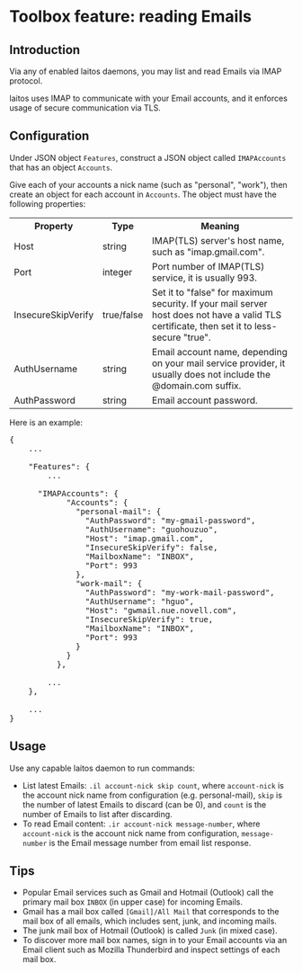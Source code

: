 # Toolbox feature: reading Emails

## Introduction
Via any of enabled laitos daemons, you may list and read Emails via IMAP protocol.

laitos uses IMAP to communicate with your Email accounts, and it enforces usage of secure communication via TLS.

## Configuration
Under JSON object `Features`, construct a JSON object called `IMAPAccounts` that has an object `Accounts`.
 
Give each of your accounts a nick name (such as "personal", "work"), then create an object for each account in
`Accounts`. The object must have the following properties:
<table>
<tr>
    <th>Property</th>
    <th>Type</th>
    <th>Meaning</th>
</tr>
<tr>
    <td>Host</td>
    <td>string</td>
    <td>IMAP(TLS) server's host name, such as "imap.gmail.com".</td>
</tr>
<tr>
    <td>Port</td>
    <td>integer</td>
    <td>Port number of IMAP(TLS) service, it is usually 993.</td>
</tr>
<tr>
    <td>InsecureSkipVerify</td>
    <td>true/false</td>
    <td>
        Set it to "false" for maximum security. If your mail server host does not have a valid TLS certificate, then set
        it to less-secure "true".
    </td>
</tr>
<tr>
    <td>AuthUsername</td>
    <td>string</td>
    <td>
        Email account name, depending on your mail service provider, it usually does not include the @domain.com suffix.
    </td>
</tr>
<tr>
    <td>AuthPassword</td>
    <td>string</td>
    <td>Email account password.</td>
</tr>
</table>

Here is an example:
<pre>
{
    ...

    "Features": {
        ...

      "IMAPAccounts": {
            "Accounts": {
              "personal-mail": {
                "AuthPassword": "my-gmail-password",
                "AuthUsername": "guohouzuo",
                "Host": "imap.gmail.com",
                "InsecureSkipVerify": false,
                "MailboxName": "INBOX",
                "Port": 993
              },
              "work-mail": {
                "AuthPassword": "my-work-mail-password",
                "AuthUsername": "hguo",
                "Host": "gwmail.nue.novell.com",
                "InsecureSkipVerify": true,
                "MailboxName": "INBOX",
                "Port": 993
              }
            }
          },

        ...
    },

    ...
}
</pre>

## Usage
Use any capable laitos daemon to run commands:
- List latest Emails: `.il account-nick skip count`, where `account-nick` is the account nick name from configuration
  (e.g. personal-mail), `skip` is the number of latest Emails to discard (can be 0), and `count` is the number of Emails
  to list after discarding.
- To read Email content: `.ir account-nick message-number`, where `account-nick` is the account nick name from
  configuration, `message-number` is the Email message number from email list response.

## Tips
- Popular Email services such as Gmail and Hotmail (Outlook) call the primary mail box `INBOX` (in upper case) for
  incoming Emails.
- Gmail has a mail box called `[Gmail]/All Mail` that corresponds to the mail box of all emails, which includes sent,
  junk, and incoming mails.
- The junk mail box of Hotmail (Outlook) is called `Junk` (in mixed case).
- To discover more mail box names, sign in to your Email accounts via an Email client such as Mozilla Thunderbird and
  inspect settings of each mail box.